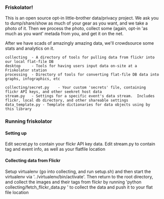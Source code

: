 
### Friskolator! 

This is an open source opt-in little-brother data/privacy project.  We ask you to dump/share/show as much of your gear as you want, and we take a photo of it.  Then we process the photo, collect some (again, opt-in 'as much as you want' metada from you, and get it on the net.

After we have scads of amazingly amazing data, we'll crowdsource some stats and analytics on it. 

	collecting	- A directory of tools for pulling data from flickr into our local flat-file DB
	desktop		- Tools for having users input data on-site at a Friskolator station
	processing	- Directory of tools for converting flat-file DB data into graphs, infographics, etc
	
	collecting/secret.py	- Your custom 'secrets' file, containing flickr API keys, and other seekret host data
	stream.py	- Settings for a specific event's data stream.  Includes flickr, local db directory, and other shareable settings 
	data_template.py - Template dictionaries for data objects using by this library

### Running friskolator
#### Setting up
 Edit secret.py to contain your flickr API key data. 
 Edit stream.py to contain tag and event info, as well as your flatfile location
#### Collecting data from Flickr
 Setup virtualenv (go into collecting, and run setup.sh) and then start the virtualenv via '. /virtualenv/bin/activate'. Then return to the root directory, and collect the images and their tags from flickr by running 'python collecting/fetch_flickr_data.py ' to collect the data
and push it to your flat file location
